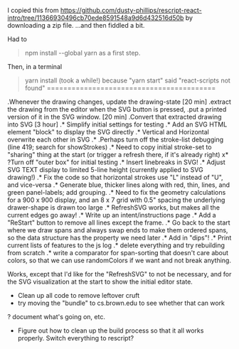 I copied this from https://github.com/dusty-phillips/rescript-react-intro/tree/11366930496cb70ede8591548a9d6d432516d50b by downloading a zip file. ...and then fiddled a bit. 

Had to 
> npm install --global yarn 
as a first step. 

Then, in a terminal
> yarn install (took a while!)
because "yarn start" said "react-scripts not found"
=========================================

.Whenever the drawing changes, update the drawing-state [20 min]
.extract the drawing from the editor when the SVG button is pressed,
.put a printed version of it in the SVG window. [20 min]
.Convert that extracted drawing into SVG [3 hour]
.* Simplify initial settings for testing
.* Add an SVG HTML element "block" to display the SVG directly
.* Vertical and Horizontal overwrite each other in SVG
.* .Perhaps turn off the stroke-list debugging (line 419; search for showStrokes)
.* Need to copy initial stroke-set to "sharing" thing at the start (or trigger a refresh there, if it's already right)
x* ?Turn off "outer box" for initial testing
.* Insert linebreaks in SVG!
.* Adjust SVG TEXT display to limited 5-line height (currently applied to SVG drawing!)
.* Fix the code so that horizontal strokes use "L" instead of "U", and vice-versa
.* Generate blue, thicker lines along with red, thin, lines, and green panel-labels; add grouping.
.* Need to fix the geometry calculations for a 900 x 900 display, and an 8 x 7 grid with 0.5" spacing the underlying drawer-shape is drawn too large
.* RefreshSVG works, but makes all the current edges go away!
.* Write up an intent/instructions page
.* Add a "ReStart" button to remove all lines except the frame.
.* Go back to the start where we draw spans and always swap ends to make them ordered spans, so the data structure has the property we need later
.* Add in "dips"!
.* Print current lists of features to the js log
.* delete everything and try rebuilding from scratch
.* write a comparator for span-sorting that doesn't care about colors, so that we can use randomColors if we want and not break anything.

Works, except that I'd like for the "RefreshSVG" to not be necessary, and for the SVG visualization at the start to show the initial editor state. 

* Clean up all code to remove leftover cruft 
* try moving the "bundle" to cs.brown.edu to see whether that can work

? document what's going on, etc. 
* Figure out how to clean up the build process so that it all works properly. Switch everything to rescript? 
